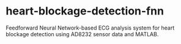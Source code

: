 # heart-blockage-detection-fnn
Feedforward Neural Network-based ECG analysis system for heart blockage detection using AD8232 sensor data and MATLAB.
